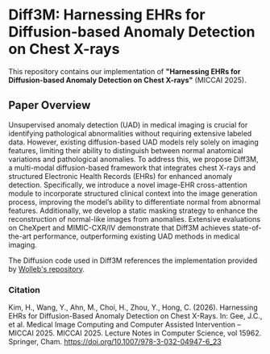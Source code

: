 # Diff3M: Harnessing EHRs for Diffusion-based Anomaly Detection on Chest X-rays

This repository contains our implementation of **"Harnessing EHRs for Diffusion-based Anomaly Detection on Chest X-rays"** (MICCAI 2025).


## Paper Overview

Unsupervised anomaly detection (UAD) in medical imaging is crucial for identifying pathological abnormalities without requiring extensive labeled data. However, existing diffusion-based UAD models rely solely on imaging features, limiting their ability to distinguish between normal anatomical variations and pathological anomalies. To address this, we propose Diff3M, a multi-modal diffusion-based framework that integrates chest X-rays and structured Electronic Health Records (EHRs) for enhanced anomaly detection. Specifically, we introduce a novel image-EHR cross-attention module to incorporate structured clinical context into the image generation process, improving the model’s ability to differentiate normal from abnormal features. Additionally, we develop a static masking strategy to enhance the reconstruction of normal-like images from anomalies. Extensive evaluations on CheXpert and MIMIC-CXR/IV demonstrate that Diff3M achieves state-of-the-art performance, outperforming existing UAD methods in medical imaging.


The Diffusion code used in Diff3M references the implementation provided by [Wolleb's repository](https://gitlab.com/cian.unibas.ch/diffusion-anomaly). 



### Citation

Kim, H., Wang, Y., Ahn, M., Choi, H., Zhou, Y., Hong, C. (2026). Harnessing EHRs for Diffusion-Based Anomaly Detection on Chest X-Rays. In: Gee, J.C., et al. Medical Image Computing and Computer Assisted Intervention – MICCAI 2025. MICCAI 2025. Lecture Notes in Computer Science, vol 15962. Springer, Cham. https://doi.org/10.1007/978-3-032-04947-6_23
